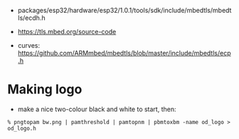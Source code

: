 
- packages/esp32/hardware/esp32/1.0.1/tools/sdk/include/mbedtls/mbedtls/ecdh.h

- <https://tls.mbed.org/source-code>
- curves: <https://github.com/ARMmbed/mbedtls/blob/master/include/mbedtls/ecp.h>

# Making logo

- make a nice two-colour black and white to start, then:

```
% pngtopam bw.png | pamthreshold | pamtopnm | pbmtoxbm -name od_logo > od_logo.h
```
